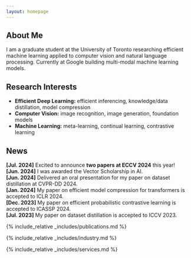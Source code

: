 ```yaml
---
layout: homepage
---
```


## About Me

I am a graduate student at the University of Toronto researching efficient machine learning applied to computer vision and natural language processing. Currently at Google building multi-modal machine learning models.

## Research Interests
- **Efficient Deep Learning:** efficient inferencing, knowledge/data distillation, model compression
- **Computer Vision:** image recognition, image generation, foundation models
- **Machine Learning:** meta-learning, continual learning, contrastive learning

## News

**[Jul. 2024]**  Excited to announce **two papers at ECCV 2024** this year!  
**[Jun. 2024]**  I was awarded the Vector Scholarship in AI.  
**[Jun. 2024]**  Delivered an oral presentation for my paper on dataset distillation at CVPR-DD 2024.  
**[Jan. 2024]**  My paper on efficient model compression for transformers is accepted to ICLR 2024.  
**[Dec. 2023]**  My paper on efficient probabilistic contrastive learning is accepted to ICASSP 2024.  
**[Jul. 2023]**  My paper on dataset distillation is accepted to ICCV 2023.


{% include_relative _includes/publications.md %}

{% include_relative _includes/industry.md %}

{% include_relative _includes/services.md %}
